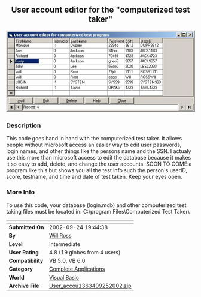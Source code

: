 ﻿<div align="center">

## User account  editor for the "computerized test taker"

<img src="PIC20029252055329088.JPG">
</div>

### Description

This code goes hand in hand with the computerized test taker. It allows people without microsoft access an easier way to edit user passwords, login names, and other things like the persons name and the SSN. I actualy use this more than microsoft access to edit the database because it makes it so easy to add, delete, and change the user accounts. SOON TO COME:a program like this but shows you all the test info such the person's userID, score, testname, and time and date of test taken. Keep your eyes open.
 
### More Info
 
To use this code, your database (login.mdb) and other computerized test taking files must be located in: C:\program Files\Computerized Test Taker\


<span>             |<span>
---                |---
**Submitted On**   |2002-09-24 19:44:38
**By**             |[Will Ross](https://github.com/Planet-Source-Code/PSCIndex/blob/master/ByAuthor/will-ross.md)
**Level**          |Intermediate
**User Rating**    |4.8 (19 globes from 4 users)
**Compatibility**  |VB 5\.0, VB 6\.0
**Category**       |[Complete Applications](https://github.com/Planet-Source-Code/PSCIndex/blob/master/ByCategory/complete-applications__1-27.md)
**World**          |[Visual Basic](https://github.com/Planet-Source-Code/PSCIndex/blob/master/ByWorld/visual-basic.md)
**Archive File**   |[User\_accou1363409252002\.zip](https://github.com/Planet-Source-Code/will-ross-user-account-editor-for-the-computerized-test-taker__1-39275/archive/master.zip)








